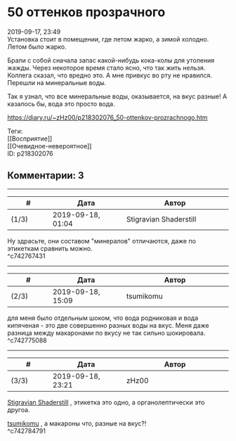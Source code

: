 50 оттенков прозрачного
=======================

  
2019-09-17, 23:49  
 Установка стоит в помещении, где летом жарко, а зимой холодно. Летом было жарко.   
   
 Брали с собой сначала запас какой-нибудь кока-колы для утоления жажды. Через некоторое время стало ясно, что так жить нельзя. Коллега сказал, что вредно это. А мне привкус во рту не нравился. Перешли на минеральные воды.   
   
 Так я узнал, что все минеральные воды, оказывается, на вкус разные! А казалось бы, вода это просто вода.   
  
<https://diary.ru/~zHz00/p218302076_50-ottenkov-prozrachnogo.htm>  
  
Теги:  
[[Восприятие]]  
[[Очевидное-невероятное]]  
ID: p218302076  


Комментарии: 3
--------------

  


---



|         #         |              Дата              |                     Автор                     |           ID           |
| --- | --- | --- | --- |
| (1/3) | 2019-09-18, 01:04 | Stigravian Shaderstill | c742767431 |

  
 Ну здрасьте, они составом "минералов" отличаются, даже по этикеткам сравнить можно.   
 ^c742767431

---



|         #         |              Дата              |                     Автор                     |           ID           |
| --- | --- | --- | --- |
| (2/3) | 2019-09-18, 15:09 | tsumikomu | c742775088 |

  
 для меня было отдельным шоком, что вода родниковая и вода кипяченая - это две совершенно разных воды на вкус. Меня даже разница между макаронами по вкусу не так сильно шокировала.   
 ^c742775088

---



|         #         |              Дата              |                     Автор                     |           ID           |
| --- | --- | --- | --- |
| (3/3) | 2019-09-18, 23:21 | zHz00 | c742784791 |

  
  [Stigravian Shaderstill](http://stigravian.diary.ru "Science, Death, Rock-n-Roll")  , этикетка это одно, а органолептически это другоа.   
   
  [tsumikomu](http://tsumikomu.diary.ru "in the middle of nowhere")  , а макароны что, разные на вкус?!   
 ^c742784791